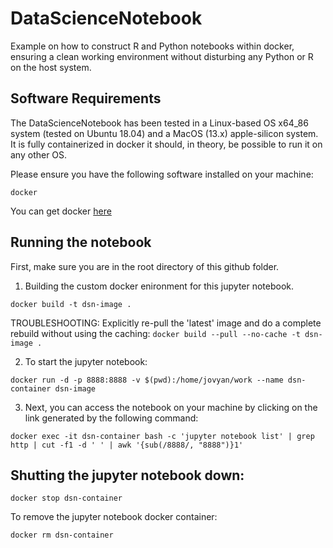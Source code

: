 # DataScienceNotebook
Example on how to construct R and Python notebooks within docker, ensuring a clean working environment without disturbing any Python or R on the host system.

## Software Requirements

The DataScienceNotebook has been tested in a Linux-based OS x64_86 system
(tested on Ubuntu 18.04) and a MacOS (13.x) apple-silicon system.
It is fully containerized in docker it should, in theory, be possible to run it on any other OS.

Please ensure you have the following software installed on your machine:

	docker

You can get docker [here](https://www.docker.com/get-docker)

## Running the notebook
First, make sure you are in the root directory of this github folder.

1. Building the custom docker enironment for this jupyter notebook.

```
docker build -t dsn-image .
```

TROUBLESHOOTING: Explicitly re-pull the 'latest' image and do a complete rebuild without using the caching: `docker build --pull --no-cache -t dsn-image .`

2. To start the jupyter notebook:
```
docker run -d -p 8888:8888 -v $(pwd):/home/jovyan/work --name dsn-container dsn-image
```

3. Next, you can access the notebook on your machine by clicking on the link generated by the following command:
```
docker exec -it dsn-container bash -c 'jupyter notebook list' | grep http | cut -f1 -d ' ' | awk '{sub(/8888/, "8888")}1'
```

## Shutting the jupyter notebook down:

```
docker stop dsn-container
```

To remove the jupyter notebook docker container:
```
docker rm dsn-container
```
